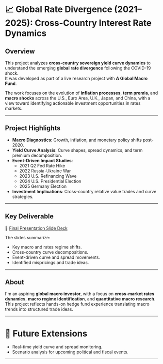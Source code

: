 # 📈 Global Rate Divergence (2021–2025): Cross-Country Interest Rate Dynamics

## Overview

This project analyzes **cross-country sovereign yield curve dynamics** to understand the emerging **global rate divergence** following the COVID-19 shock.  
It was developed as part of a live research project with **A Global Macro Fund**.

The work focuses on the evolution of **inflation processes**, **term premia**, and **macro shocks** across the U.S., Euro Area, U.K., Japan, and China, with a view toward identifying actionable investment opportunities in rates markets.

---

## Project Highlights

- **Macro Diagnostics**: Growth, inflation, and monetary policy shifts post-2020.
- **Yield Curve Analysis**: Curve shapes, spread dynamics, and term premium decomposition.
- **Event-Driven Impact Studies**:  
  - 2021 Q2 Fed Rate Hike  
  - 2022 Russia-Ukraine War  
  - 2023 U.S. Refinancing Wave  
  - 2024 U.S. Presidential Election  
  - 2025 Germany Election
- **Investment Implications**: Cross-country relative value trades and curve strategies.

---

## Key Deliverable

📄 [Final Presentation Slide Deck](outputs/final_presentation.pdf)

The slides summarize:
- Key macro and rates regime shifts.
- Cross-country curve decompositions.
- Event-driven curve and spread movements.
- Identified mispricings and trade ideas.

---

## About

I'm an aspiring **global macro investor**, with a focus on **cross-market rates dynamics**, **macro regime identification**, and **quantitative macro research**.  
This project reflects hands-on hedge fund experience translating macro trends into structured trade ideas.

---

# 🚀 Future Extensions
- Real-time yield curve and spread monitoring.
- Scenario analysis for upcoming political and fiscal events.

---
